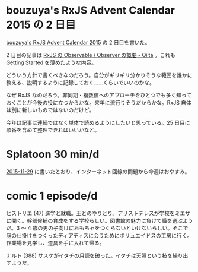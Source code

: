 # bouzuya's RxJS Advent Calendar 2015 の 2 日目

[bouzuya's RxJS Advent Calendar 2015](http://www.adventar.org/calendars/1200) の 2 日目を書いた。

2 日目の記事は [RxJS の Observable / Observer の概要 - Qiita](http://qiita.com/bouzuya/items/63a6dfca0e3ebb0f5268) 。これも Getting Started を薄めたような内容。

どういう方針で書くべきなのだろう。自分がギリギリ分かりそうな範囲を誰かに教える、説明するように記録しておく……くらいでいいのかな。

なぜ RxJS なのだろう。非同期・複数値へのアプローチをひとつでも多く知っておくことが今後の役に立つからかな。来年に流行りそうだからかな。RxJS 自体は別に新しいものではないのだけど。

今年は記事は連続ではなく単体で読めるようにしたいと思っている。25 日目に順番を含めて整理できればいいかなと。

# Splatoon 30 min/d

[2015-11-29][] に書いたとおり、インターネット回線の問題から今週はおやすみ。

# comic 1 episode/d

ヒストリエ (47) 進学と就職。王とのやりとり。アリストテレスが学校をミエザに開く。幹部候補の育成をする学校らしい。図書館の魅力に負けて職を選ぶようだ。3 〜 4 歳の男の子向けにおもちゃをつくらないといけないらしい。そこで庭の仕掛けをつくったディアディスに会うためにポリュエイドスの工房に行く。作業場を見学し、道具を手に入れて帰る。

ナルト (388) サスケがイタチの月読を破った。イタチは天照という技を繰り出すようだ。

[2015-11-29]: http://blog.bouzuya.net/2015/11/29/
